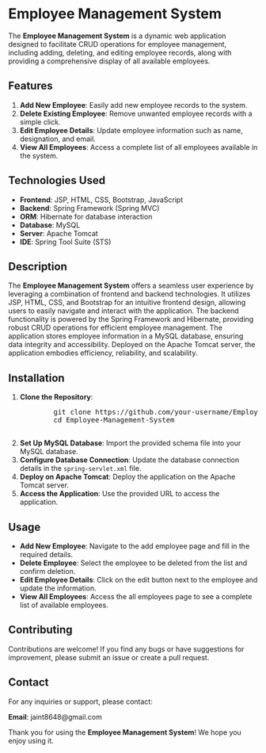 <h1>Employee Management System</h1>

<p>The <strong>Employee Management System</strong> is a dynamic web application designed to facilitate CRUD operations for employee management, including adding, deleting, and editing employee records, along with providing a comprehensive display of all available employees.</p>

<h2>Features</h2>
<ol>
    <li><strong>Add New Employee</strong>: Easily add new employee records to the system.</li>
    <li><strong>Delete Existing Employee</strong>: Remove unwanted employee records with a simple click.</li>
    <li><strong>Edit Employee Details</strong>: Update employee information such as name, designation, and email.</li>
    <li><strong>View All Employees</strong>: Access a complete list of all employees available in the system.</li>
</ol>

<h2>Technologies Used</h2>
<ul>
    <li><strong>Frontend</strong>: JSP, HTML, CSS, Bootstrap, JavaScript</li>
    <li><strong>Backend</strong>: Spring Framework (Spring MVC)</li>
    <li><strong>ORM</strong>: Hibernate for database interaction</li>
    <li><strong>Database</strong>: MySQL</li>
    <li><strong>Server</strong>: Apache Tomcat</li>
    <li><strong>IDE</strong>: Spring Tool Suite (STS)</li>
</ul>

<h2>Description</h2>
<p>The <strong>Employee Management System</strong> offers a seamless user experience by leveraging a combination of frontend and backend technologies. It utilizes JSP, HTML, CSS, and Bootstrap for an intuitive frontend design, allowing users to easily navigate and interact with the application. The backend functionality is powered by the Spring Framework and Hibernate, providing robust CRUD operations for efficient employee management. The application stores employee information in a MySQL database, ensuring data integrity and accessibility. Deployed on the Apache Tomcat server, the application embodies efficiency, reliability, and scalability.</p>

<h2>Installation</h2>
<ol>
    <li><strong>Clone the Repository</strong>: 
        <pre>
        git clone https://github.com/your-username/Employee-Management-System.git
        cd Employee-Management-System
        </pre>
    </li>
    <li><strong>Set Up MySQL Database</strong>: Import the provided schema file into your MySQL database.</li>
    <li><strong>Configure Database Connection</strong>: Update the database connection details in the <code>spring-servlet.xml</code> file.</li>
    <li><strong>Deploy on Apache Tomcat</strong>: Deploy the application on the Apache Tomcat server.</li>
    <li><strong>Access the Application</strong>: Use the provided URL to access the application.</li>
</ol>

<h2>Usage</h2>
<ul>
    <li><strong>Add New Employee</strong>: Navigate to the add employee page and fill in the required details.</li>
    <li><strong>Delete Employee</strong>: Select the employee to be deleted from the list and confirm deletion.</li>
    <li><strong>Edit Employee Details</strong>: Click on the edit button next to the employee and update the information.</li>
    <li><strong>View All Employees</strong>: Access the all employees page to see a complete list of available employees.</li>
</ul>

<h2>Contributing</h2>
<p>Contributions are welcome! If you find any bugs or have suggestions for improvement, please submit an issue or create a pull request.</p>

<h2>Contact</h2>
<p>For any inquiries or support, please contact:</p>
<p><strong>Email</strong>: jaint8648@gmail.com</p>

<p>Thank you for using the <strong>Employee Management System</strong>! We hope you enjoy using it.</p>
